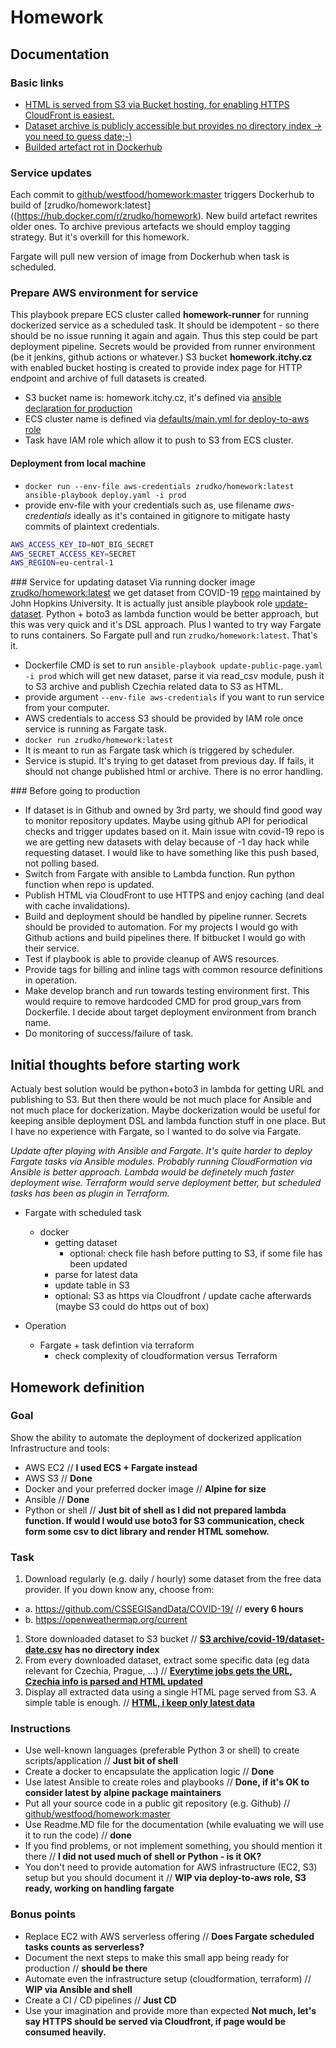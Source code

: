# Homework

## Documentation
### Basic links
- [HTML is served from S3 via Bucket hosting, for enabling HTTPS CloudFront is easiest.](http://homework.itchy.cz.s3-website.eu-central-1.amazonaws.com)
- [Dataset archive is publicly accessible but provides no directory index -> you need to guess date;-)](https://s3.eu-central-1.amazonaws.com/homework.itchy.cz/archive/covid-19/05-06-2020.csv)
- [Builded artefact rot in Dockerhub](https://hub.docker.com/r/zrudko/homework)

### Service updates
Each commit to [github/westfood/homework:master](https://github.com/westfood/homework) triggers Dockerhub to build of [zrudko/homework:latest]((https://hub.docker.com/r/zrudko/homework). New build artefact rewrites older ones. To archive previous artefacts we should employ tagging strategy. But it's overkill for this homework.

Fargate will pull new version of image from Dockerhub when task is scheduled.

### Prepare AWS environment for service
This playbook prepare ECS cluster called **homework-runner** for running dockerized service as a scheduled task. It should be idempotent - so there should be no issue running it again and again. Thus this step could be part deployment pipeline. Secrets would be provided from runner environment (be it jenkins, github actions or whatever.) S3 bucket **homework.itchy.cz** with enabled bucket hosting is created to provide index page for HTTP endpoint and archive of full datasets is created.

- S3 bucket name is: homework.itchy.cz, it's defined via [ansible declaration for production](src/prod)
- ECS cluster name is defined via [defaults/main.yml for deploy-to-aws role ](src/roles/deploy-to-aws/defaults/main.yml)
- Task have IAM role which allow it to push to S3 from ECS cluster.

#### Deployment from local machine
- ```docker run --env-file aws-credentials zrudko/homework:latest ansible-playbook deploy.yaml -i prod```
- provide env-file with your credentials such as, use filename *aws-credentials* ideally as it's contained in gitignore to mitigate hasty commits of plaintext credentials.
```bash
AWS_ACCESS_KEY_ID=NOT_BIG_SECRET
AWS_SECRET_ACCESS_KEY=SECRET
AWS_REGION=eu-central-1
```

### Service for updating dataset
Via running docker image [zrudko/homework:latest]((https://hub.docker.com/r/zrudko/homework)) we get dataset from COVID-19 [repo](https://github.com/CSSEGISandData/COVID-19) maintained by John Hopkins University. It is actually just ansible playbook role [update-dataset](src/roles/update-dataset/tasks/main.yml). Python + boto3 as lambda function would be better approach, but this was very quick and it's DSL approach. Plus I wanted to try way Fargate to runs containers. So Fargate pull and run ```zrudko/homework:latest```. That's it.
- Dockerfile CMD is set to run ```ansible-playbook update-public-page.yaml -i prod```  which will get new dataset, parse it via read_csv module, push it to S3 archive and publish Czechia related data to S3 as HTML.
- provide argument ```--env-file aws-credentials``` if you want to run service from your computer.
- AWS credentials to access S3 should be provided by IAM role once service is running as Fargate task.
- ```docker run zrudko/homework:latest```
- It is meant to run as Fargate task which is triggered by scheduler.
- Service is stupid. It's trying to get dataset from previous day. If fails, it should not change published html or archive. There is no error handling.

### Before going to production
- If dataset is in Github and owned by 3rd party, we should find good way to monitor repository updates. Maybe using github API for periodical checks and trigger updates based on it. Main issue witn covid-19 repo is we are getting new datasets with delay because of -1 day hack while requesting dataset. I would like to have something like this push based, not polling based.
- Switch from Fargate with ansible to Lambda function. Run python function when repo is updated.
- Publish HTML via CloudFront to use HTTPS and enjoy caching (and deal with cache invalidations).
- Build and deployment should be handled by pipeline runner. Secrets should be provided to automation. For my projects I would go with Github actions and build pipelines there. If bitbucket I would go with their service.
- Test if playbook is able to provide cleanup of AWS resources.
- Provide tags for billing and inline tags with common resource definitions in operation.
- Make develop branch and run towards testing environment first. This would require to remove hardcoded CMD for prod group_vars from Dockerfile. I decide about target deployment environment from branch name.
- Do monitoring of success/failure of task.

## Initial thoughts before starting work
Actualy best solution would be python+boto3 in lambda for getting URL and publishing to S3. But then there would be not much place for Ansible and not much place for dockerization. Maybe dockerization would be useful for keeping ansible deployment DSL and lambda function stuff in one place. But I have no experience with Fargate, so I wanted to do solve via Fargate.

*Update after playing with Ansible and Fargate. It's quite harder to deploy Fargate tasks via Ansible modules. Probably running CloudFormation via Ansible is better approach. Lambda would be definetely much faster deployment wise. Terraform would serve deployment better, but scheduled tasks has been as plugin in Terraform.*

- Fargate with scheduled task
  - docker
    - getting dataset
      - optional: check file hash before putting to S3, if some file has been updated
    - parse for latest data
    - update table in S3
    - optional: S3 as https via Cloudfront / update cache afterwards (maybe S3 could do https out of box)

- Operation
  - Fargate + task defintion via terraform
    - check complexity of cloudformation versus Terraform

## Homework definition

### Goal
Show the ability to automate the deployment of dockerized application Infrastructure and tools:

- AWS EC2 // **I used ECS + Fargate instead**
- AWS S3 // **Done**
- Docker and your preferred docker image // **Alpine for size**
- Ansible // **Done**
- Python or shell // **Just bit of shell as I did not prepared lambda function. If would I would use boto3 for S3 communication, check form some csv to dict library and render HTML somehow.**

### Task
1. Download regularly (e.g. daily / hourly) some dataset from the free data provider. If you down know any, choose from:
  - a. https://github.com/CSSEGISandData/COVID-19/ // **every 6 hours**
  - b. https://openweathermap.org/current
1. Store downloaded dataset to S3 bucket // **[S3 archive/covid-19/dataset-date.csv](https://s3.eu-central-1.amazonaws.com/homework.itchy.cz/archive/covid-19/05-06-2020.csv) has no directory index**
2. From every downloaded dataset, extract some specific data (eg data relevant for Czechia, Prague, ...) // **[Everytime jobs gets the URL, Czechia info is parsed and HTML updated](http://homework.itchy.cz.s3-website.eu-central-1.amazonaws.com)**
3. Display all extracted data using a single HTML page served from S3. A simple table is enough. // **[HTML, i keep only latest data ](http://homework.itchy.cz.s3-website.eu-central-1.amazonaws.com)**

### Instructions
- Use well-known languages (preferable Python 3 or shell) to create scripts/application // **Just bit of shell**
- Create a docker to encapsulate the application logic // **Done**
- Use latest Ansible to create roles and playbooks // **Done, if it's OK to consider latest by alpine package maintainers**
- Put all your source code in a public git repository (e.g. Github) // [github/westfood/homework:master](https://github.com/westfood/homework)
- Use Readme.MD file for the documentation (while evaluating we will use it to run the code) // **done**
- If you find problems, or not implement something, you should mention it there // **I did not used much of shell or Python - is it OK?**
- You don't need to provide automation for AWS infrastructure (EC2, S3) setup but you should document it // **WIP via deploy-to-aws role, S3 ready, working on handling fargate**

### Bonus points
- Replace EC2 with AWS serverless offering // **Does Fargate scheduled tasks counts as serverless?**
- Document the next steps to make this small app being ready for production // **should be there**
- Automate even the infrastructure setup (cloudformation, terraform) // **WIP via Ansible and shell**
- Create a CI / CD pipelines // **Just CD**
- Use your imagination and provide more than expected **Not much, let's say HTTPS should be served via Cloudfront, if page would be consumed heavily.**
